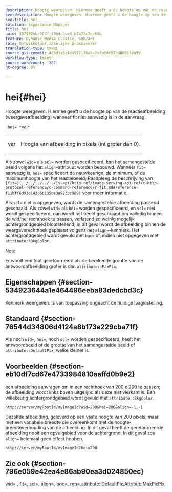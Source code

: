 ```yaml
---
description: Hoogte weergeven. Hiermee geeft u de hoogte op van de reactieafbeelding (weergaveafbeelding) wanneer fit niet aanwezig is in de aanvraag.
seo-description: Hoogte weergeven. Hiermee geeft u de hoogte op van de reactieafbeelding (weergaveafbeelding) wanneer fit niet aanwezig is in de aanvraag.
seo-title: hei
solution: Experience Manager
title: hei
uuid: 307952bb-604f-49b4-bce3-b7a7fc7ec63b
feature: Dynamic Media Classic, SDK/API
role: Ontwikkelaar,zakelijke praktiserer
translation-type: tm+mt
source-git-commit: 469d1a5c43a972116a8a2efb0de5708800130a99
workflow-type: tm+mt
source-wordcount: '307'
ht-degree: 0%

---
```



# hei{#hei}

Hoogte weergeven. Hiermee geeft u de hoogte op van de reactieafbeelding (weergaveafbeelding) wanneer fit niet aanwezig is in de aanvraag.

` hei= *`val`*`

<table id="simpletable_1A36827B6E6647888A4E6E868975D716"> 
 <tr class="strow"> 
  <td class="stentry"> <p> <span class="codeph"> <span class="varname"> var  </span> </span> </p> </td> 
  <td class="stentry"> <p>Hoogte van afbeelding in pixels (int groter dan 0). </p> </td> 
 </tr> 
</table>

Als zowel `wid=` als `scl=` worden gespecificeerd, kan het samengestelde beeld volgens het `align=`attribuut worden bebouwd. Wanneer `fit=` aanwezig is, `hei=` specificeert de nauwkeurige, de minimum, of de maximumhoogte van het reactiebeeld; Raadpleeg de beschrijving van ` [fit=](../../../../../is-api/http-ref/image-serving-api-ref/c-http-protocol-reference/c-command-reference/r-fit.md#reference-f11bff6d93d143d6b135de3a923bc989)` voor meer informatie.

Als `scl=` niet is opgegeven, wordt de samengestelde afbeelding passend geschaald. Als zowel `wid=` als `hei=` worden gespecificeerd, en `scl=` niet wordt gespecificeerd, dan wordt het beeld geschraapt om volledig binnen de wid/hei rechthoek te passen, verlatend zo weinig mogelijk achtergrondgebied blootstellend; in dit geval wordt de afbeelding binnen de weergaverechthoek geplaatst volgens het `align=`-kenmerk. Het achtergrondgebied wordt gevuld met `bgc=` of, indien niet opgegeven met `attribute::BkgColor`.

>[!NOTE]
>
>Er wordt een fout geretourneerd als de berekende grootte van de antwoordafbeelding groter is dan `attribute::MaxPix`.

## Eigenschappen {#section-534923644a1e464496eeba83dedcbd3c}

Kenmerk weergeven. Is van toepassing ongeacht de huidige laaginstelling.

## Standaard {#section-76544d34806d4124a8b173e229cba71f}

Als noch `wid=`, `hei=`, noch `scl=` worden gespecificeerd, heeft het antwoordbeeld of de grootte van het samengestelde beeld of `attribute::DefaultPix`, welke kleiner is.

## Voorbeelden {#section-eb10df7cd67e4733984810aaffd0b9e2}

een afbeelding aanvragen om in een rechthoek van 200 x 200 te passen; de afbeelding wordt links boven uitgelijnd als deze niet vierkant is. Een willekeurig achtergrondgebied wordt gevuld met `attribute::BkgColor`.

`http://server/myRootId/myImageId?wid=200&hei=200&align=-1,-1`

Dezelfde afbeelding, geleverd op een vaste hoogte van 200 pixels, maar met een variabele breedte die overeenkomt met de hoogte-breedteverhouding van de afbeelding. In dit geval heeft de geretourneerde afbeelding nooit een opvulgebied voor de achtergrond. In dit geval zou `align=` helemaal geen effect hebben.

`http://server/myRootId/myImageId?hei=200`

## Zie ook {#section-796e059e42ea4e86ab90ea3d024850ec}

[wid=](../../../../../is-api/http-ref/image-serving-api-ref/c-http-protocol-reference/c-command-reference/r-is-http-wid.md#reference-bfeadcb67bf4485f851eb21345527e47) ,  [fit=](../../../../../is-api/http-ref/image-serving-api-ref/c-http-protocol-reference/c-command-reference/r-fit.md#reference-f11bff6d93d143d6b135de3a923bc989),  [scl=](../../../../../is-api/http-ref/image-serving-api-ref/c-http-protocol-reference/c-command-reference/r-scl.md#reference-b2a74e493d0d407e98fe350551ba3fcc),  [align=](../../../../../is-api/http-ref/image-serving-api-ref/c-http-protocol-reference/c-command-reference/r-align.md#reference-b7d6b87c75124d78884f916dd6544bc7),  [bgc=](../../../../../is-api/http-ref/image-serving-api-ref/c-http-protocol-reference/c-command-reference/r-bgc.md#reference-53376175f617446fbe5c69120f834b88),  [ ](../../../../../is-api/http-ref/image-serving-api-ref/c-http-protocol-reference/c-command-reference/r-rgn.md#reference-daa9b80e0d8c4b1aa67d116b578d592f)  [ ](../../../../../is-api/image-catalog/image-serving-api-ref/c-image-catalog-reference/c-attributes-reference/r-defaultpix.md#reference-996b2c22b30f4fd9b970c84063306df1)  [rgn=,attribute::DefaultPix,Attribut::MaxPixPix](../../../../../is-api/image-catalog/image-serving-api-ref/c-image-catalog-reference/c-attributes-reference/r-maxpix.md#reference-e167d396ac794079ba8b5e6eb16eeda5)
